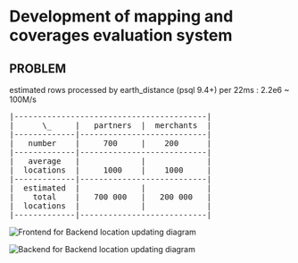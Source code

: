 # Development of mapping and coverages evaluation system

## PROBLEM

estimated rows processed by earth_distance (psql 9.4+) per 22ms : 2.2e6 ~ 100M/s

<pre>
|-----------------------------------------|
|      \_     |   partners  |  merchants  |
|-------------|---------------------------|
|   number    |     700     |    200      |
|-------------|---------------------------|
|   average   |             |             |
|  locations  |     1000    |    1000     |
|-------------|---------------------------|
|  estimated  |             |             |
|    total    |   700 000   |   200 000   |
|  locations  |             |             |
|-------------|---------------------------|
</pre>


![Frontend for Backend location updating diagram](http://www.plantuml.com/plantuml/proxy?cache=no&idx=0&src=https://raw.githubusercontent.com/PapevisO/1Hg5IooAWCmCGQu04cXAuevjFTeV6tdikA9oQmbwfD5k/master/diagram.puml)

![Backend for Backend location updating diagram](http://www.plantuml.com/plantuml/proxy?cache=no&idx=1&src=https://raw.githubusercontent.com/PapevisO/1Hg5IooAWCmCGQu04cXAuevjFTeV6tdikA9oQmbwfD5k/master/diagram.puml)
